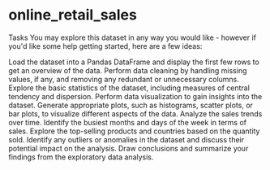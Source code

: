 # online_retail_sales
Tasks
You may explore this dataset in any way you would like - however if you'd like some help getting started, here are a few ideas:

Load the dataset into a Pandas DataFrame and display the first few rows to get an overview of the data.
Perform data cleaning by handling missing values, if any, and removing any redundant or unnecessary columns.
Explore the basic statistics of the dataset, including measures of central tendency and dispersion.
Perform data visualization to gain insights into the dataset. Generate appropriate plots, such as histograms, scatter plots, or bar plots, to visualize different aspects of the data.
Analyze the sales trends over time. Identify the busiest months and days of the week in terms of sales.
Explore the top-selling products and countries based on the quantity sold.
Identify any outliers or anomalies in the dataset and discuss their potential impact on the analysis.
Draw conclusions and summarize your findings from the exploratory data analysis.
